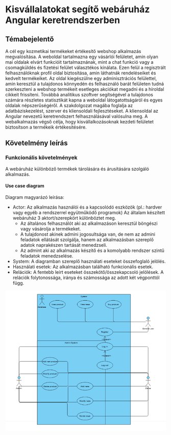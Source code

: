 # Kisvállalatokat segítő webáruház Angular keretrendszerben
## Témabejelentő

A cél egy kozmetikai termékeket értékesítő webshop alkalmazás megvalósítása. A weboldal tartalmazna egy vásárlói felületet, amin olyan
mai oldalak elvárt funkcióit tartalmaznának, mint a chat funkció vagy a csomagküldés és fizetési felület választékos kínálata. Ezen felül a
regisztrált felhasználóknak profil oldal biztosítása, amin láthatnák rendeléseiket és kedvelt termékeiket. 
Az oldal kiegészülne egy adminisztrációs felülettel, amin keresztül a tulajdonos könnyedén és felhasználó barát felületen tudná szerkeszteni
a webshop termékeit esetleges akciókat megadni és a híroldal cikkeit frissíteni. Továbbá analitikus szoftver segítségével a tulajdonos
számára részletes statisztikát kapna a weboldal látogatottságáról és egyes oldalak népszerűségéről.
A szakdolgozat magába foglalja az adatbáziskezelést, szerver és kliensoldali fejlesztéseket. A kliensoldal az Angular nevezetű
keretrendszert felhasználásával valósulna meg.
A webalkalmazás végső célja, hogy kisvállalkozásoknak kezdeti felületet biztosítson a termékeik értékesítésére.

## Követelmény leírás

### Funkcionális követelmények

A webáruház különböző termékek tárolására és árusítására szolgáló alkalmazás.

#### Use case diagram

Diagram magyarázó leírása:
- Actor: Az alkalmazás használói és a kapcsolódó eszközök (pl.: hardver vagy egyéb a rendszerrel együtműködő programok)
Az általam készített webáruház 3 aktort/szerepkört különböztet meg.
  - Az általános felhasználót aki az alkalmazáson keresztül böngészi vagy vásárolja a termékeket. 
  - A tulajdonost akinek admini jogosultsága van, de nem az admini feladatok ellátását szolgálja, hanem az alkalmazásban szereplő adatok naprakészen tartását menedzseli. 
  - Az admint aki az alkalmazás készítő és a komolyabb rendszer szintű feladatok menedzselése.
- System: A diagramban szereplő használati eseteket összefoglaló jelölés.
- Használati esetek: Az alkalmazásban található funkcionális esetek.
- Relációk: A fentebb leírt eseteket összekötő/összekapcsoló jelölések. A relációk folytonossága, iránya és számossága az adott két végponttól függ.

![Admin](use_case_diagram.PNG)
